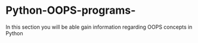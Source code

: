 # Python-OOPS-programs-
In this section you will be able gain information regarding OOPS concepts in Python
